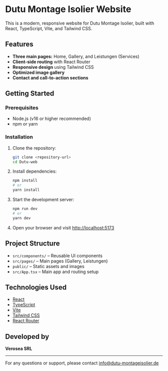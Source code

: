 # Dutu Montage Isolier Website

This is a modern, responsive website for Dutu Montage Isolier, built with React, TypeScript, Vite, and Tailwind CSS.

## Features
- **Three main pages:** Home, Gallery, and Leistungen (Services)
- **Client-side routing** with React Router
- **Responsive design** using Tailwind CSS
- **Optimized image gallery**
- **Contact and call-to-action sections**

## Getting Started

### Prerequisites
- Node.js (v16 or higher recommended)
- npm or yarn

### Installation
1. Clone the repository:
   ```bash
   git clone <repository-url>
   cd Dutu-web
   ```
2. Install dependencies:
   ```bash
   npm install
   # or
   yarn install
   ```
3. Start the development server:
   ```bash
   npm run dev
   # or
   yarn dev
   ```
4. Open your browser and visit [http://localhost:5173](http://localhost:5173)

## Project Structure
- `src/components/` – Reusable UI components
- `src/pages/` – Main pages (Gallery, Leistungen)
- `public/` – Static assets and images
- `src/App.tsx` – Main app and routing setup

## Technologies Used
- [React](https://reactjs.org/)
- [TypeScript](https://www.typescriptlang.org/)
- [Vite](https://vitejs.dev/)
- [Tailwind CSS](https://tailwindcss.com/)
- [React Router](https://reactrouter.com/)

## Developed by
**Verosea SRL**

---
For any questions or support, please contact info@dutu-montageisolier.de 